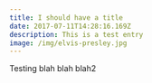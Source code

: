```yaml
---
title: I should have a title
date: 2017-07-11T14:28:16.169Z
description: This is a test entry
image: /img/elvis-presley.jpg
---
```

Testing blah blah blah2


